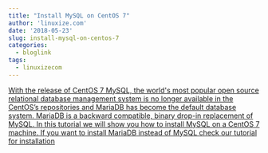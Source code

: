 ```yaml
---
title: "Install MySQL on CentOS 7"
author: 'linuxize.com'
date: '2018-05-23'
slug: install-mysql-on-centos-7
categories:
  - bloglink
tags:
  - linuxizecom
---
```


[With the release of CentOS 7 MySQL, the world's most popular open source relational database management system is no longer available in the CentOS’s repositories and MariaDB has become the default database system. MariaDB is a backward compatible, binary drop-in replacement of MySQL. In this tutorial we will show you how to install MySQL on a CentOS 7 machine. If you want to install MariaDB instead of MySQL check our tutorial for installation<i class="fas fa-external-link-alt"></i>](https://linuxize.com/post/install-mysql-on-centos-7/)

